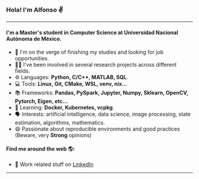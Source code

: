 ### Hola! I'm Alfonso :v:
---

#### I'm a Master's student in Computer Science at Universidad Nacional Autónoma de México.

- 🏢 I'm on the verge of finishing my studies and looking for job opportunities.
- 👨‍🔬 I've been involved in several research projects across different fields.
- ⚙️ Languages: **Python, C/C++, MATLAB, SQL**.
- 💻 Tools: **Linux, Git, CMake, WSL, venv, nix...**
- 📚 Frameworks: **Pandas, PySpark, Jupyter, Numpy, Sklearn, OpenCV, Pytorch, Eigen, etc...**
- 📖 Learning: **Docker, Kubernetes, vcpkg**.
- 🗣️ Interests: artificial intelligence, data science, image processing, state estimation, algorithms, mathematics.
- 😄 Passionate about reproducible environments and good practices (Beware, very **Strong** opinions)

#### Find me around the web 🌎:
- 💼 Work related stuff on <a href="https://www.linkedin.com/in/atorizva/">LinkedIn</a>

---
